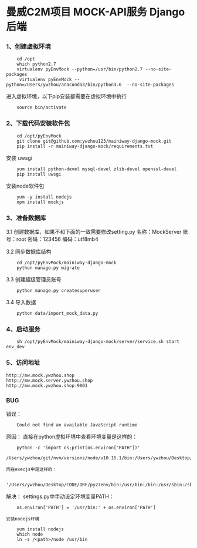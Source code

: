 # 曼威C2M项目 MOCK-API服务 Django后端


### 1、创建虚拟环境

```
    cd /opt
    which python2.7
    virtualenv pyEnvMock --python=/usr/bin/python2.7 --no-site-packages
     virtualenv pyEnvMock --python=/Users/ywzhou/anaconda3/bin/python3.6  --no-site-packages

```

进入虚拟环境，以下pip安装都需要在虚拟环境中执行
```
    source bin/activate
```

### 2、下载代码安装软件包

```
    cd /opt/pyEnvMock
    git clone git@github.com:ywzhou123/mainiway-django-mock.git
    pip install -r mainiway-django-mock/requirements.txt
```

安装 uwsgi
```
    yum install python-devel mysql-devel zlib-devel openssl-devel
    pip install uwsgi
```

安装node软件包
```
    yum -y install nodejs
    npm install mockjs
```


### 3、准备数据库

3.1 创建数据库，如果不和下面的一致需要修改setting.py
    名称：MockServer
    账号：root
    密码：123456
    编码：utf8mb4

3.2 同步数据库结构
```
    cd /opt/pyEnvMock/mainiway-django-mock
    python manage.py migrate
```

3.3 创建超级管理员账号
```
    python manage.py createsuperuser
```

3.4 导入数据
```
    python data/import_mock_data.py
```

### 4、启动服务

```
    sh /opt/pyEnvMock/mainiway-django-mock/server/service.sh start env_dev
```

### 5、访问地址

    http://mw.mock.ywzhou.shop
    http://mw.mock.server.ywzhou.shop
    http://mw.mock.ywzhou.shop:9001


### BUG

错误：

```
    Could not find an available JavaScript runtime
```

原因：
    直接在python虚拟环境中查看环境变量是这样的：

```
    python -c 'import os;print(os.environ["PATH"])'
    /Users/ywzhou/git/nvm/versions/node/v10.15.1/bin:/Users/ywzhou/Desktop/CODE/DRF/py27env/bin:/Users/ywzhou/anaconda3/bin:/Library/Frameworks/Python.framework/Versions/3.6/bin:/Library/Frameworks/Python.framework/Versions/3.5/bin:/usr/local/mysql/bin:/usr/local/bin:/usr/bin:/bin:/usr/sbin:/sbin
```

    而在execjs中是这样的：

```
    '/Users/ywzhou/Desktop/CODE/DRF/py27env/bin:/usr/bin:/bin:/usr/sbin:/sbin'
```

解决：
    settings.py中手动设定环境变量PATH：

```
    os.environ['PATH'] = '/usr/bin:' + os.environ['PATH']
```

    安装nodejs环境

```
    yum install nodejs
    which node
    ln -s /<path>/node /usr/bin
```